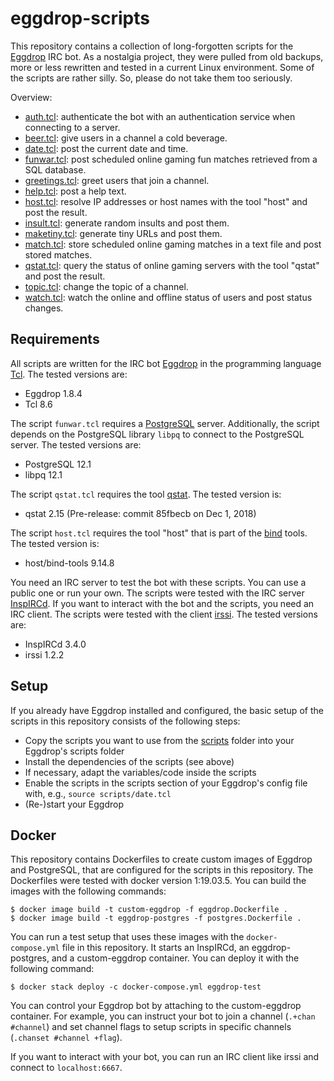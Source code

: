 # eggdrop-scripts

This repository contains a collection of long-forgotten scripts for the
[Eggdrop](http://eggheads.org) IRC bot. As a nostalgia project, they were
pulled from old backups, more or less rewritten and tested in a current Linux
environment. Some of the scripts are rather silly. So, please do not take them
too seriously.

Overview:

* [auth.tcl](scripts/auth.tcl): authenticate the bot with an authentication
  service when connecting to a server.
* [beer.tcl](scripts/beer.tcl): give users in a channel a cold beverage.
* [date.tcl](scripts/date.tcl): post the current date and time.
* [funwar.tcl](scripts/funwar.tcl): post scheduled online gaming fun matches
  retrieved from a SQL database.
* [greetings.tcl](scripts/greetings.tcl): greet users that join a channel.
* [help.tcl](scripts/help.tcl): post a help text.
* [host.tcl](scripts/host.tcl): resolve IP addresses or host names with the
  tool "host" and post the result.
* [insult.tcl](scripts/insult.tcl): generate random insults and post them.
* [maketiny.tcl](scripts/maketiny.tcl): generate tiny URLs and post them.
* [match.tcl](scripts/match.tcl): store scheduled online gaming matches in a
  text file and post stored matches.
* [qstat.tcl](scripts/qstat.tcl): query the status of online gaming servers
  with the tool "qstat" and post the result.
* [topic.tcl](scripts/topic.tcl): change the topic of a channel.
* [watch.tcl](scripts/watch.tcl): watch the online and offline status of users
  and post status changes.

## Requirements

All scripts are written for the IRC bot [Eggdrop](http://eggheads.org) in the
programming language [Tcl](https://tcl.tk). The tested versions are:

* Eggdrop 1.8.4
* Tcl 8.6

The script `funwar.tcl` requires a [PostgreSQL](https://www.postgresql.org)
server. Additionally, the script depends on the PostgreSQL library `libpq` to
connect to the PostgreSQL server. The tested versions are:

* PostgreSQL 12.1
* libpq 12.1

The script `qstat.tcl` requires the tool
[qstat](https://github.com/multiplay/qstat). The tested version is:

* qstat 2.15 (Pre-release: commit 85fbecb on Dec 1, 2018)

The script `host.tcl` requires the tool "host" that is part of the
[bind](https://www.isc.org/bind/) tools. The tested version is:

* host/bind-tools 9.14.8

You need an IRC server to test the bot with these scripts. You can use a public
one or run your own. The scripts were tested with the IRC server
[InspIRCd](https://www.inspircd.org). If you want to interact with the bot and
the scripts, you need an IRC client. The scripts were tested with the client
[irssi](https://irssi.org). The tested versions are:

* InspIRCd 3.4.0
* irssi 1.2.2

## Setup

If you already have Eggdrop installed and configured, the basic setup of the
scripts in this repository consists of the following steps:

* Copy the scripts you want to use from the [scripts](scripts/) folder into
  your Eggdrop's scripts folder
* Install the dependencies of the scripts (see above)
* If necessary, adapt the variables/code inside the scripts
* Enable the scripts in the scripts section of your Eggdrop's config file with,
  e.g., `source scripts/date.tcl`
* (Re-)start your Eggdrop

## Docker

This repository contains Dockerfiles to create custom images of Eggdrop and
PostgreSQL, that are configured for the scripts in this repository. The
Dockerfiles were tested with docker version 1:19.03.5. You can build the images
with the following commands:

```console
$ docker image build -t custom-eggdrop -f eggdrop.Dockerfile .
$ docker image build -t eggdrop-postgres -f postgres.Dockerfile .
```

You can run a test setup that uses these images with the `docker-compose.yml`
file in this repository. It starts an InspIRCd, an eggdrop-postgres, and a
custom-eggdrop container. You can deploy it with the following command:

```console
$ docker stack deploy -c docker-compose.yml eggdrop-test
```

You can control your Eggdrop bot by attaching to the custom-eggdrop container.
For example, you can instruct your bot to join a channel (`.+chan #channel`)
and set channel flags to setup scripts in specific channels (`.chanset #channel
+flag`).

If you want to interact with your bot, you can run an IRC client like irssi and
connect to `localhost:6667`.
